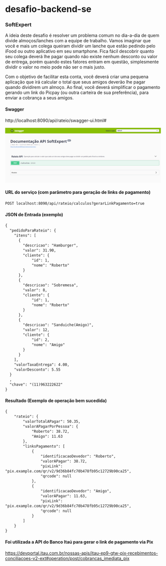 # desafio-backend-se
### SoftExpert
A ideia deste desafio é resolver um problema comum no dia-a-dia de quem divide almoços/lanches com a equipe de trabalho. Vamos imaginar que você e mais um colega queiram dividir um lanche que estão pedindo pelo iFood ou outro aplicativo em seu smartphone. Fica fácil descobrir quanto seu colega deverá lhe pagar quando não existe nenhum desconto ou valor de entrega, porém quando estes fatores entram em questão, simplesmente dividir o valor no meio pode não ser o mais justo. 

Com o objetivo de facilitar esta conta, você deverá criar uma pequena aplicação que irá calcular o total que seus amigos deverão lhe pagar quando dividirem um almoço. Ao final, você deverá simplificar o pagamento gerando um link do Picpay (ou outra carteira de sua preferência), para enviar a cobrança a seus amigos. 

#### Swagger
http://localhost:8090/api/rateio/swagger-ui.html#

![image](https://github.com/robertostst/desafio-backend-se/blob/main/assets/captura_swagger.png)

#### URL do serviço (com parâmetro para geração de links de pagamento)
```
POST localhost:8090/api/rateio/calculos?gerarLinkPagamento=true
```

#### JSON de Entrada (exemplo)
```
{
  "pedidoParaRateio": {
    "itens": [
      {
        "descricao": "Hamburger",
        "valor": 31.90,
        "cliente": {
            "id": 1,
            "nome": "Roberto"
        }
      },
	  {
        "descricao": "Sobremesa",
        "valor": 8,
        "cliente": {
            "id": 1,
            "nome": "Roberto"
        }
      },
	  {
        "descricao": "Sanduiche(Amigo)",
        "valor": 12,
        "cliente": {
            "id": 2,
            "nome": "Amigo"
        }
      }
    ],
    "valorTaxaEntrega": 4.00,
    "valorDesconto": 5.55
  }
  ,
  "chave": "(11)963222622"
}
```

#### Resultado (Exemplo de operação bem sucedida)
```
{
    "rateio": {
        "valorTotalAPagar": 50.35,
        "valorAPagarPorPessoa": {
            "Roberto": 38.72,
            "Amigo": 11.63
        },
        "linksPagamento": [
            {
                "identificacaoDevedor": "Roberto",
                "valorAPagar": 38.72,
                "pixLink": "pix.example.com/qr/v2/9d36b84fc70b478fb95c12729b90ca25",
                "qrcode": null
            },
            {
                "identificacaoDevedor": "Amigo",
                "valorAPagar": 11.63,
                "pixLink": "pix.example.com/qr/v2/9d36b84fc70b478fb95c12729b90ca25",
                "qrcode": null
            }
        ]
    }
}
```

#### Foi utilizada a API do Banco Itaú para gerar o link de pagamento via Pix
https://devportal.itau.com.br/nossas-apis/itau-ep9-gtw-pix-recebimentos-conciliacoes-v2-ext#operation/post/cobrancas_imediata_pix
